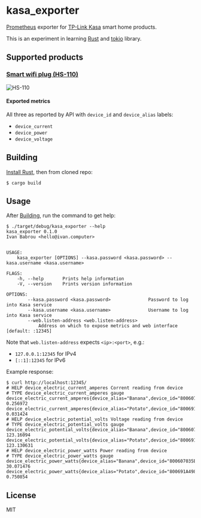 # kasa_exporter

[Prometheus](https://prometheus.io/) exporter for [TP-Link Kasa](https://www.kasasmart.com/us) smart home products.

This is an experiment in learning [Rust](https://www.rust-lang.org/) and [tokio](https://tokio.rs/) library.

## Supported products

### [Smart wifi plug (HS-110)](https://www.kasasmart.com/us/products/smart-plugs/kasa-smart-plug-energy-monitoring-hs110)

![HS-110](https://kasasmart.cdn.prismic.io/kasasmart/324e6a946178da38bd31dfaf6e8a2fa87b181959_hs110-product-image.png)

#### Exported metrics

All three as reported by API with `device_id` and `device_alias` labels: 

* `device_current`
* `device_power`
* `device_voltage`

## Building

[Install Rust](https://www.rust-lang.org/tools/install), then from cloned repo:

```
$ cargo build
``` 

## Usage

After [Building](#Building), run the command to get help:

```
$ ./target/debug/kasa_exporter --help
kasa_exporter 0.1.0
Ivan Babrou <hello@ivan.computer>


USAGE:
    kasa_exporter [OPTIONS] --kasa.password <kasa.password> --kasa.username <kasa.username>

FLAGS:
    -h, --help       Prints help information
    -V, --version    Prints version information

OPTIONS:
        --kasa.password <kasa.password>              Password to log into Kasa service
        --kasa.username <kasa.username>              Username to log into Kasa service
        --web.listen-address <web.listen-address>
            Address on which to expose metrics and web interface [default: :12345]
```

Note that `web.listen-address` expects `<ip>:<port>`, e.g.:

* `127.0.0.1:12345` for IPv4
* `[::1]:12345` for IPv6

Example response:

```
$ curl http://localhost:12345/
# HELP device_electric_current_amperes Corrent reading from device
# TYPE device_electric_current_amperes gauge
device_electric_current_amperes{device_alias="Banana",device_id="800607035E84C0B634C36B7DF52CCEC3188C1BAB"} 0.256972
device_electric_current_amperes{device_alias="Potato",device_id="800691A498F774D60997B91E241EE2CC18D08921"} 0.031424
# HELP device_electric_potential_volts Voltage reading from device
# TYPE device_electric_potential_volts gauge
device_electric_potential_volts{device_alias="Banana",device_id="800607035E84C0B634C36B7DF52CCEC3188C1BAB"} 123.16094
device_electric_potential_volts{device_alias="Potato",device_id="800691A498F774D60997B91E241EE2CC18D08921"} 123.130631
# HELP device_electric_power_watts Power reading from device
# TYPE device_electric_power_watts gauge
device_electric_power_watts{device_alias="Banana",device_id="800607035E84C0B634C36B7DF52CCEC3188C1BAB"} 30.071476
device_electric_power_watts{device_alias="Potato",device_id="800691A498F774D60997B91E241EE2CC18D08921"} 0.750854
```

## License

MIT
